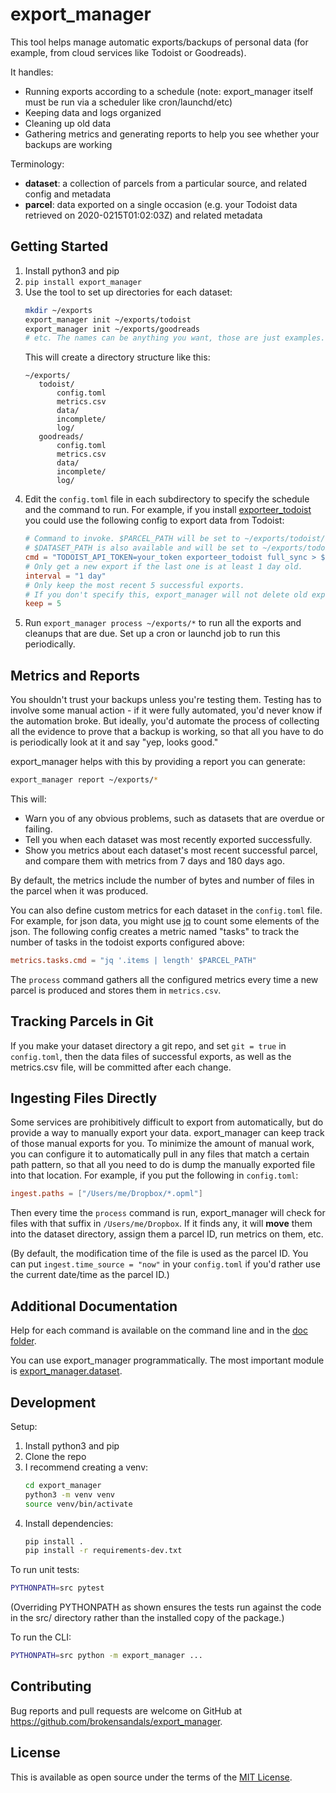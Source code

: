 # export\_manager

This tool helps manage automatic exports/backups of personal data (for example, from cloud services like Todoist or Goodreads).

It handles:

- Running exports according to a schedule (note: export\_manager itself must be run via a scheduler like cron/launchd/etc)
- Keeping data and logs organized
- Cleaning up old data
- Gathering metrics and generating reports to help you see whether your backups are working

Terminology:

- **dataset**: a collection of parcels from a particular source, and related config and metadata
- **parcel**: data exported on a single occasion (e.g. your Todoist data retrieved on 2020-0215T01:02:03Z) and related metadata

## Getting Started

1. Install python3 and pip
2. `pip install export_manager`
3. Use the tool to set up directories for each dataset:
    ```bash
   mkdir ~/exports
   export_manager init ~/exports/todoist
   export_manager init ~/exports/goodreads
   # etc. The names can be anything you want, those are just examples.
    ```
    This will create a directory structure like this:
    ```
   ~/exports/
       todoist/
           config.toml
           metrics.csv
           data/
           incomplete/
           log/
       goodreads/
           config.toml
           metrics.csv
           data/
           incomplete/
           log/
   ```
4. Edit the `config.toml` file in each subdirectory to specify the schedule and the command to run.
   For example, if you install [exporteer\_todoist][exporteer_todoist] you could use the following config to export data from Todoist:
    ```toml
    # Command to invoke. $PARCEL_PATH will be set to ~/exports/todoist/data/DATETIME
    # $DATASET_PATH is also available and will be set to ~/exports/todoist
    cmd = "TODOIST_API_TOKEN=your_token exporteer_todoist full_sync > $PARCEL_PATH.json"
    # Only get a new export if the last one is at least 1 day old.
    interval = "1 day"
    # Only keep the most recent 5 successful exports.
    # If you don't specify this, export_manager will not delete old exports.
    keep = 5
    ```
5. Run `export_manager process ~/exports/*` to run all the exports and cleanups that are due.
   Set up a cron or launchd job to run this periodically.

## Metrics and Reports

You shouldn't trust your backups unless you're testing them.
Testing has to involve some manual action - if it were fully automated, you'd never know if the automation broke.
But ideally, you'd automate the process of collecting all the evidence to prove that a backup is working, so that all you have to do is periodically look at it and say "yep, looks good."

export\_manager helps with this by providing a report you can generate:

```bash
export_manager report ~/exports/*
```

This will:

- Warn you of any obvious problems, such as datasets that are overdue or failing.
- Tell you when each dataset was most recently exported successfully.
- Show you metrics about each dataset's most recent successful parcel, and compare them with metrics from 7 days and 180 days ago.

By default, the metrics include the number of bytes and number of files in the parcel when it was produced.

You can also define custom metrics for each dataset in the `config.toml` file.
For example, for json data, you might use [jq](https://stedolan.github.io/jq/) to count some elements of the json.
The following config creates a metric named "tasks" to track the number of tasks in the todoist exports configured above:

```toml
metrics.tasks.cmd = "jq '.items | length' $PARCEL_PATH"
```

The `process` command gathers all the configured metrics every time a new parcel is produced and stores them in `metrics.csv`.

## Tracking Parcels in Git

If you make your dataset directory a git repo, and set `git = true` in `config.toml`, then the data files of successful exports, as well as the metrics.csv file, will be committed after each change.

## Ingesting Files Directly

Some services are prohibitively difficult to export from automatically, but do provide a way to manually export your data.
export\_manager can keep track of those manual exports for you.
To minimize the amount of manual work, you can configure it to automatically pull in any files that match a certain path pattern, so that all you need to do is dump the manually exported file into that location.
For example, if you put the following in `config.toml`:

```toml
ingest.paths = ["/Users/me/Dropbox/*.opml"]
```

Then every time the `process` command is run, export\_manager will check for files with that suffix in `/Users/me/Dropbox`.
If it finds any, it will **move** them into the dataset directory, assign them a parcel ID, run metrics on them, etc.

(By default, the modification time of the file is used as the parcel ID.
You can put `ingest.time_source = "now"` in your `config.toml` if you'd rather use the current date/time as the parcel ID.)

## Additional Documentation

Help for each command is available on the command line and in the [doc folder](doc/).

You can use export\_manager programmatically.
The most important module is [export\_manager.dataset](src/export_manager/dataset.py).

## Development

Setup:

1. Install python3 and pip
2. Clone the repo
3. I recommend creating a venv:
    ```bash
    cd export_manager
    python3 -m venv venv
    source venv/bin/activate
    ```
4. Install dependencies:
    ```bash
   pip install .
   pip install -r requirements-dev.txt
    ```

To run unit tests:

```bash
PYTHONPATH=src pytest
```

(Overriding PYTHONPATH as shown ensures the tests run against the code in the src/ directory rather than the installed copy of the package.)

To run the CLI:

```bash
PYTHONPATH=src python -m export_manager ...
```

## Contributing

Bug reports and pull requests are welcome on GitHub at https://github.com/brokensandals/export_manager.

## License

This is available as open source under the terms of the [MIT License](https://opensource.org/licenses/MIT).

[exporteer_todoist]: https://github.com/brokensandals/exporteer_todoist
